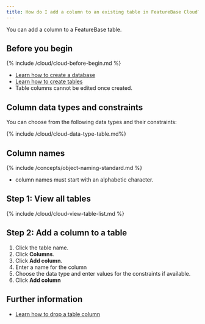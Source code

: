 ```yaml
---
title: How do I add a column to an existing table in FeatureBase Cloud?
---
```


You can add a column to a FeatureBase table.

## Before you begin

{% include /cloud/cloud-before-begin.md %}
* [Learn how to create a database](/cloud/cloud-databases/cloud-db-manage)
* [Learn how to create tables](/cloud/cloud-databases/cloud-table-manage)
* Table columns cannot be edited once created.

## Column data types and constraints

You can choose from the following data types and their constraints:

{% include /cloud/cloud-data-type-table.md%}

## Column names

{% include /concepts/object-naming-standard.md %}
* column names must start with an alphabetic character.

## Step 1: View all tables

{% include /cloud/cloud-view-table-list.md %}

## Step 2: Add a column to a table

1. Click the table name.
2. Click **Columns**.
3. Click **Add column**.
4. Enter a name for the column
5. Choose the data type and enter values for the constraints if available.
6. Click **Add column**

## Further information

* [Learn how to drop a table column](/cloud/cloud-databases/cloud-table-drop-column)
